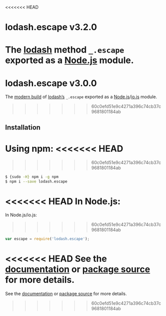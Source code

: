 <<<<<<< HEAD
# lodash.escape v3.2.0

The [lodash](https://lodash.com/) method `_.escape` exported as a [Node.js](https://nodejs.org/) module.
=======
# lodash.escape v3.0.0

The [modern build](https://github.com/lodash/lodash/wiki/Build-Differences) of [lodash’s](https://lodash.com/) `_.escape` exported as a [Node.js](http://nodejs.org/)/[io.js](https://iojs.org/) module.
>>>>>>> 60c0efd51e9c4271a396c74cb37c9681801184ab

## Installation

Using npm:
<<<<<<< HEAD
=======

>>>>>>> 60c0efd51e9c4271a396c74cb37c9681801184ab
```bash
$ {sudo -H} npm i -g npm
$ npm i --save lodash.escape
```

<<<<<<< HEAD
In Node.js:
=======
In Node.js/io.js:

>>>>>>> 60c0efd51e9c4271a396c74cb37c9681801184ab
```js
var escape = require('lodash.escape');
```

<<<<<<< HEAD
See the [documentation](https://lodash.com/docs#escape) or [package source](https://github.com/lodash/lodash/blob/3.2.0-npm-packages/lodash.escape) for more details.
=======
See the [documentation](https://lodash.com/docs#escape) or [package source](https://github.com/lodash/lodash/blob/3.0.0-npm-packages/lodash.escape) for more details.
>>>>>>> 60c0efd51e9c4271a396c74cb37c9681801184ab

